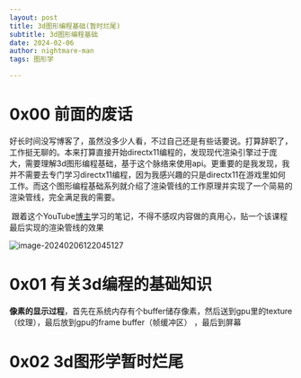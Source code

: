 ```yaml
---
layout: post
title: 3d图形编程基础(暂时烂尾)
subtitle: 3d图形编程基础
date: 2024-02-06
author: nightmare-man
tags: 图形学

---
```


# 0x00 前面的废话

​	好长时间没写博客了，虽然没多少人看，不过自己还是有些话要说。打算辞职了，工作挺无聊的。本来打算直接开始directx11编程的，发现现代渲染引擎过于庞大，需要理解3d图形编程基础，基于这个脉络来使用api。更重要的是我发现，我并不需要去专门学习directx11编程，因为我感兴趣的只是directx11在游戏里如何工作。而这个图形编程基础系列就介绍了渲染管线的工作原理并实现了一个简易的渲染管线，完全满足我的需要。

​	跟着这个YouTube[博主](https://www.youtube.com/watch?v=uehGqieEbus&list=PLqCJpWy5Fohe8ucwhksiv9hTF5sfid8lA&index=1)学习的笔记，不得不感叹内容做的真用心，贴一个该课程最后实现的渲染管线的效果

![image-20240206122045127](/assets/img/image-20240206122045127.png)



# 0x01 有关3d编程的基础知识

​	**像素的显示过程**，首先在系统内存有个buffer储存像素，然后送到gpu里的texture（纹理），最后放到gpu的frame buffer（帧缓冲区） ，最后到屏幕



# 0x02 3d图形学暂时烂尾
